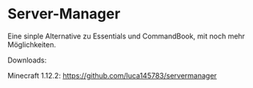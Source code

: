 # Server-Manager

Eine sinple Alternative zu Essentials und CommandBook, mit noch mehr Möglichkeiten.

Downloads:

Minecraft 1.12.2:
https://github.com/luca145783/servermanager